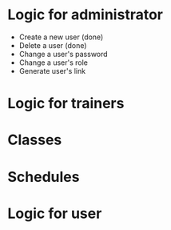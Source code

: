 # Logic for administrator
 - Create a new user (done)
 - Delete a user (done)
 - Change a user's password
 - Change a user's role
 - Generate user's link

 # Logic for trainers
 # Classes
 # Schedules
 # Logic for user

 <!-- 	"username": "admin",
	"password": "eb1^^$!@",
	"admin": true,
	"email": "norenkonikita@gmail.com",
	"JWT_SECRET": "asokmt(0222asdf23rfsava241rfgeb1^^$!@"
 -->